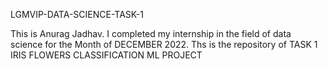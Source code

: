 LGMVIP-DATA-SCIENCE-TASK-1

This is Anurag Jadhav. I completed my internship in the field of data science for the Month of DECEMBER 2022. 
Ths is the repository of TASK 1 IRIS FLOWERS CLASSIFICATION ML PROJECT
